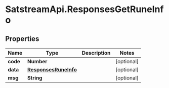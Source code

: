 # SatstreamApi.ResponsesGetRuneInfo

## Properties
Name | Type | Description | Notes
------------ | ------------- | ------------- | -------------
**code** | **Number** |  | [optional] 
**data** | [**ResponsesRuneInfo**](ResponsesRuneInfo.md) |  | [optional] 
**msg** | **String** |  | [optional] 
